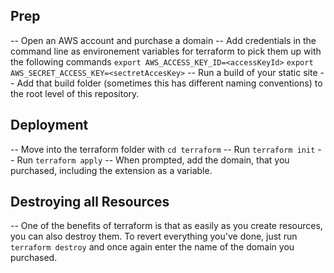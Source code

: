 ## Prep

-- Open an AWS account and purchase a domain
-- Add credentials in the command line as environement variables for terraform to pick them up with the following commands
`export AWS_ACCESS_KEY_ID=<accessKeyId>`
`export AWS_SECRET_ACCESS_KEY=<sectretAccesKey>`
-- Run a build of your static site
-- Add that build folder (sometimes this has different naming conventions) to the root level of this repository.

## Deployment

-- Move into the terraform folder with `cd terraform`
-- Run `terraform init`
-- Run `terraform apply`
-- When prompted, add the domain, that you purchased, including the extension as a variable.

## Destroying all Resources

-- One of the benefits of terraform is that as easily as you create resources, you can also destroy them. To revert everything you've done, just run `terraform destroy` and once again enter the name of the domain you purchased.
